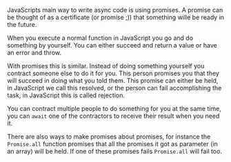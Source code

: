 JavaScripts main way to write async code is using promises. A promise can be thought of as
a certificate (or promise ;)) that something wille be ready in the future. 

When you execute a normal function in JavaScript you go and do something by yourself.
You can either succeed and return a value or have an error and throw.

With promises this is similar. Instead of doing something yourself you contract someone else
to do it for you. This person promises you that they will succeed in doing what you told them.
This promise can either be held, in JavaScript we call this resolved, or the person can fail
accomplishing the task, in JavaScript this is called rejection.

You can contract multiple people to do something for you at the same time, you can `await` one of the contractors
to receive their result when you need it.

There are also ways to make promises about promises, for instance the `Promise.all` function promises that all the 
promises it got as parameter (in an array) will be held. If one of these promises fails `Promise.all` will fail too.
